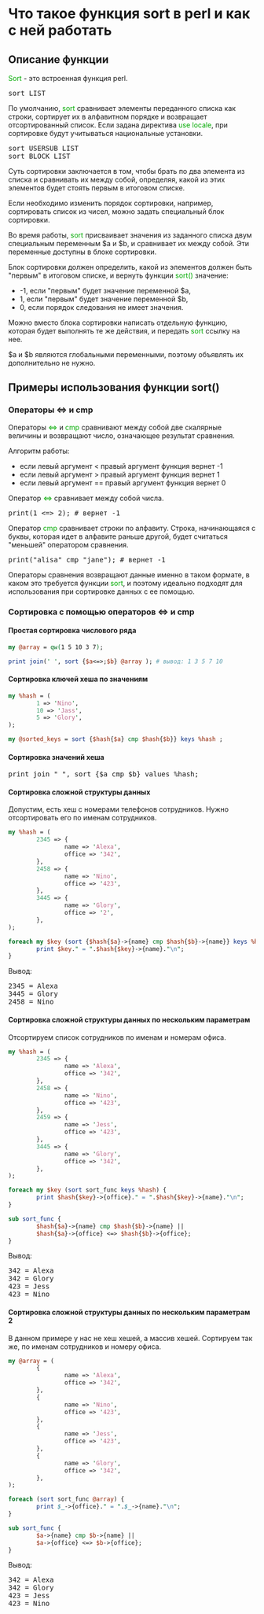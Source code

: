 ﻿# Что такое функция sort в perl и как с ней работать

## Описание функции

<font color="#00aa00">Sort</font> - это встроенная функция perl.
<pre>sort LIST</pre>

По умолчанию, <font color="#00aa00">sort</font> сравнивает элементы переданного списка как строки, сортирует их в алфавитном порядке и возвращает отсортированный список. Если задана директива <font color="#00aa00">use locale</font>, при сортировке будут учитываться национальные установки.

<pre>sort USERSUB LIST
sort BLOCK LIST
</pre>

Суть сортировки заключается в том, чтобы брать по два элемента из списка и сравнивать их между собой, определяя, какой из этих элементов будет стоять первым в итоговом списке.

Если необходимо изменить порядок сортировки, например, сортировать список из чисел, можно задать специальный блок сортировки.

Во время работы, <font color="#00aa00">sort</font> присваивает значения из заданного списка двум специальным переменным $a и $b, и сравнивает их между собой. Эти переменные доступны в блоке сортировки.

Блок сортировки должен определить, какой из элементов должен быть "первым" в итоговом списке, и вернуть функции <font color="#00aa00">sort()</font> значение:
<ul>
<li>-1, если "первым" будет значение переменной $a,</li>
<li>1, если "первым" будет значение переменной $b,</li>
<li>0, если порядок следования не имеет значения.</li>
</ul>

Можно вместо блока сортировки написать отдельную функцию, которая будет выполнять те же
действия, и передать <font color="#00aa00">sort</font> ссылку на нее.

$a и $b являются глобальными переменными, поэтому объявлять их дополнительно не нужно.

## Примеры использования функции sort()

### Операторы &lt;=&gt; и cmp

Операторы <font color="#00aa00">&lt;=&gt;</font> и <font color="#00aa00">cmp</font> сравнивают между собой две скалярные величины и возвращают число, означающее результат сравнения.

Алгоритм работы:
<ul>
<li>если левый аргумент &lt; правый аргумент функция вернет -1</li>
<li>если левый аргумент &gt; правый аргумент функция вернет 1</li>
<li>если левый аргумент == правый аргумент функция вернет 0</li>
</ul>

Оператор <font color="#00aa00">&lt;=&gt;</font> сравнивает между собой числа.
<pre>print(1 &lt;=> 2); # вернет -1</pre>

Оператор <font color="#00aa00">cmp</font> сравнивает строки по алфавиту. Строка, начинающаяся с буквы, которая идет в алфавите раньше другой, будет считаться "меньшей" оператором сравнения.
<pre>print("alisa" cmp "jane"); # вернет -1</pre>

Операторы сравнения возвращают данные именно в таком формате, в каком это требуется функции <font color="#00aa00">sort</font>, и поэтому идеально подходят для использования при сортировке данных с ее помощью.

### Сортировка с помощью операторов &lt;=&gt; и cmp

#### Простая сортировка числового ряда

```perl
my @array = qw(1 5 10 3 7);

print join(' ', sort {$a<=>;$b} @array ); # вывод: 1 3 5 7 10
```

#### Сортировка ключей хеша по значениям

```perl
my %hash = (
        1 => 'Nino',
        10 => 'Jass',
        5 => 'Glory',
);

my @sorted_keys = sort {$hash{$a} cmp $hash{$b}} keys %hash ;
```

#### Сортировка значений хеша

<pre>print join " ", sort {$a cmp $b} values %hash;</pre>

#### Сортировка сложной структуры данных

Допустим, есть хеш с номерами телефонов сотрудников. Нужно отсортировать его по именам сотрудников.

```perl
my %hash = (
        2345 => {
                name => 'Alexa',
                office => '342',
        },
        2458 => {
                name => 'Nino',
                office => '423',
        },
        3445 => {
                name => 'Glory',
                office => '2',
        },
);

foreach my $key (sort {$hash{$a}->{name} cmp $hash{$b}->{name}} keys %hash) {
        print $key." = ".$hash{$key}->{name}."\n";
}
```

Вывод:
<pre>
2345 = Alexa
3445 = Glory
2458 = Nino
</pre>

#### Сортировка сложной структуры данных по нескольким параметрам

Отсортируем список сотрудников по именам и номерам офиса.

```perl
my %hash = (
        2345 => {
                name => 'Alexa',
                office => '342',
        },
        2458 => {
                name => 'Nino',
                office => '423',
        },
        2459 => {
                name => 'Jess',
                office => '423',
        },
        3445 => {
                name => 'Glory',
                office => '342',
        },
);

foreach my $key (sort sort_func keys %hash) {
        print $hash{$key}->{office}." = ".$hash{$key}->{name}."\n";
}

sub sort_func {
        $hash{$a}->{name} cmp $hash{$b}->{name} ||
        $hash{$a}->{office} <=> $hash{$b}->{office};
}
```

Вывод:
<pre>
342 = Alexa
342 = Glory
423 = Jess
423 = Nino
</pre>

#### Сортировка сложной структуры данных по нескольким параметрам 2

В данном примере у нас не хеш хешей, а массив хешей. Сортируем так же, по именам сотрудников и номеру офиса.

```perl
my @array = (
        {
                name => 'Alexa',
                office => '342',
        },
        {
                name => 'Nino',
                office => '423',
        },
        {
                name => 'Jess',
                office => '423',
        },
        {
                name => 'Glory',
                office => '342',
        },
);

foreach (sort sort_func @array) {
        print $_->{office}." = ".$_->{name}."\n";
}

sub sort_func {
        $a->{name} cmp $b->{name} ||
        $a->{office} <=> $b->{office};
}
```

Вывод:
<pre>
342 = Alexa
342 = Glory
423 = Jess
423 = Nino
</pre>

